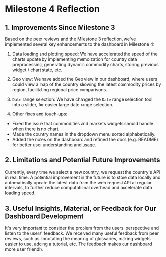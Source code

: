 # Milestone 4 Reflection

## 1. Improvements Since Milestone 3

Based on the peer reviews and the Milestone 3 reflection, we've implemented several key enhancements to the dashboard in Milestone 4:

1. Data loading and plotting speed: We have accelerated the speed of the charts update by implementing memoization for country data preprocessing, generating dynamic commodity charts, storing previous widget / chart state, etc.

2. Geo view: We have added the Geo view in our dashboard, where users could view a map of the country showing the latest commodity prices by region, facilitating regional price comparisons.

3. `Date` range selection: We have changed the `Date` range selection tool into a slider, for easier large date range selection.

4. Other fixes and touch-ups:
- Fixed the issue that commodities and markets widgets should handle when there is no chart.
- Made the country names in the dropdown menu sorted alphabetically.
- Added the notes on the dashboard and refined the docs (e.g. README) for better user understanding and usage.

## 2. Limitations and Potential Future Improvements

Currently, every time we select a new country, we request the country's API in real time. A potential improvement in the future is to store data locally and automatically update the latest data from the web request API at regular intervals, to further reduce computational overhead and accelerate data loading speed.

## 3. Useful Insights, Material, or Feedback for Our Dashboard Development

It's very important to consider the problem from the users' perspective and listen to the users' feedback. We received many useful feedback from peer reviews, such as annotating the meaning of glossaries, making widgets easier to use, adding a tutorial, etc. The feedback makes our dashboard more user friendly.